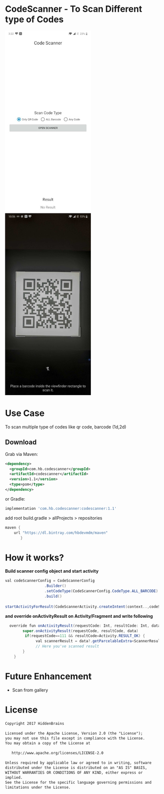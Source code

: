 # CodeScanner - To Scan Different type of Codes

![](images/sample.jpg) ![](images/preview.jpg)

# Use Case
To scan multiple type of codes like qr code, barcode (1d,2d)

Download
--------

Grab via Maven:
```xml
<dependency>
  <groupId>com.hb.codescanner</groupId>
  <artifactId>codescanner</artifactId>
  <version>1.1</version>
  <type>pom</type>
</dependency>
```
or Gradle:
```groovy
implementation 'com.hb.codescanner:codescanner:1.1'
```

add root build.gradle > allProjects > repositories
```groovy
maven {
    url "https://dl.bintray.com/hbdevmdm/maven"
       }
```


# How it works?
**Build scanner config object and start activity**
  ```java
val codeScannerConfig = CodeScannerConfig
                    .Builder()
                    .setCodeType(CodeScannerConfig.CodeType.ALL_BARCODE) // CodeType.ALL_QR | CodeType.ALL | CodeType.ALL_BARCODE
                    .build()

startActivityForResult(CodeScannerActivity.createIntent(context..,codeScannerConfig), 111)
```

**and override onActivityResult on Activity/Fragment and write following**

```java
  override fun onActivityResult(requestCode: Int, resultCode: Int, data: Intent?) {
        super.onActivityResult(requestCode, resultCode, data)
         if(requestCode==111 && resultCode=Activity.RESULT_OK) {
              val scannerResult = data?.getParcelableExtra<ScannerResult>(CodeScannerActivity.RESULT_KEY)
              // Here you've scanned result
        }
    }
```

# Future Enhancement
- Scan from gallery


# License

```
Copyright 2017 HiddenBrains

Licensed under the Apache License, Version 2.0 (the "License");
you may not use this file except in compliance with the License.
You may obtain a copy of the License at

   http://www.apache.org/licenses/LICENSE-2.0

Unless required by applicable law or agreed to in writing, software
distributed under the License is distributed on an "AS IS" BASIS,
WITHOUT WARRANTIES OR CONDITIONS OF ANY KIND, either express or implied.
See the License for the specific language governing permissions and
limitations under the License.
